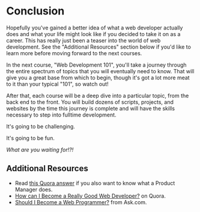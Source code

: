 # Conclusion

Hopefully you've gained a better idea of what a web developer actually does and what your life might look like if you decided to take it on as a career.  This has really just been a teaser into the world of web development.  See the "Additional Resources" section below if you'd like to learn more before moving forward to the next courses.

In the next course, "Web Development 101", you'll take a journey through the entire spectrum of topics that you will eventually need to know.  That will give you a great base from which to begin, though it's got a lot more meat to it than your typical "101", so watch out! 

After that, each course will be a deep dive into a particular topic, from the back end to the front.  You will build dozens of scripts, projects, and websites by the time this journey is complete and will have the skills necessary to step into fulltime development.  

It's going to be challenging.

It's going to be fun.

*What are you waiting for!?!*



## Additional Resources
* Read [this Quora answer](http://www.quora.com/Product-Management/What-does-a-great-product-manager-at-a-tech-startup-do-day-to-day-e-g-wireframe-feature-flow-etc) if you also want to know what a Product Manager does.
* [How can I Become a Really Good Web Developer?](http://www.quora.com/Computer-Programming/How-can-I-become-a-really-good-Web-Developer-starting-from-now-at-age-20-before-age-25) on Quora.
* [Should I Become a Web Programmer?](http://webdesign.about.com/od/jobs/p/should_I_become_a_web_programmer.htm) from Ask.com.

